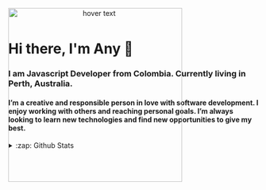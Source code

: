 # Hi there, I'm Any 👋

### I am Javascript Developer from Colombia. Currently living in Perth, Australia.

#### I’m a creative and responsible person in love with software development. I enjoy working with others and reaching personal goals. I’m always looking to learn new technologies and find new opportunities to give my best.

<p align="center" style='position:absolute; top: 10px;z-index:0'>
  <img src="https://static.codepen.io/assets/packs/lines-2-4e66616a5ef291c3566a7ddfe1ffaaa8.svg" width="350" title="hover text">
</p>

<details>
  <summary>:zap: Github Stats</summary>

  <img align="left" alt="codeSTACKr's Github Stats" src="https://github-readme-stats.codestackr.vercel.app/api?username=anibalajt&show_icons=true&hide_border=true" />

</details>

[website]: https://anibalajt.github.com
[twitter]: https://twitter.com/anibalajt
[instagram]: https://instagram.com/anibalajt
[linkedin]: https://linkedin.com/in/anibalajt



